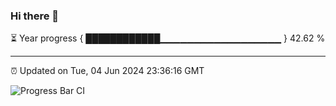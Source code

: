 ### Hi there 👋

⏳ Year progress { ████████████▁▁▁▁▁▁▁▁▁▁▁▁▁▁▁▁▁▁ } 42.62 %

---

⏰ Updated on Tue, 04 Jun 2024 23:36:16 GMT

![Progress Bar CI](https://github.com/IshwaranRudhara/GIT-ACTION/workflows/Progress%20Bar%20CI/badge.svg)
